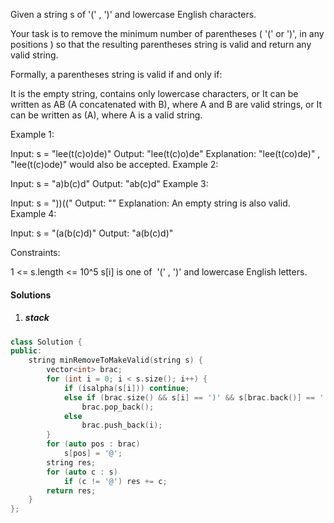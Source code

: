 Given a string s of '(' , ')' and lowercase English characters. 

Your task is to remove the minimum number of parentheses ( '(' or ')', in any positions ) so that the resulting parentheses string is valid and return any valid string.

Formally, a parentheses string is valid if and only if:

It is the empty string, contains only lowercase characters, or
It can be written as AB (A concatenated with B), where A and B are valid strings, or
It can be written as (A), where A is a valid string.
 

Example 1:

Input: s = "lee(t(c)o)de)"
Output: "lee(t(c)o)de"
Explanation: "lee(t(co)de)" , "lee(t(c)ode)" would also be accepted.
Example 2:

Input: s = "a)b(c)d"
Output: "ab(c)d"
Example 3:

Input: s = "))(("
Output: ""
Explanation: An empty string is also valid.
Example 4:

Input: s = "(a(b(c)d)"
Output: "a(b(c)d)"
 

Constraints:

1 <= s.length <= 10^5
s[i] is one of  '(' , ')' and lowercase English letters.

#### Solutions

1. ##### stack

```cpp
class Solution {
public:
    string minRemoveToMakeValid(string s) {
        vector<int> brac;
        for (int i = 0; i < s.size(); i++) {
            if (isalpha(s[i])) continue;
            else if (brac.size() && s[i] == ')' && s[brac.back()] == '(')
                brac.pop_back();
            else
                brac.push_back(i);
        }
        for (auto pos : brac)
            s[pos] = '@';
        string res;
        for (auto c : s)
            if (c != '@') res += c;
        return res;
    }
};
```